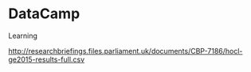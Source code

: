 # DataCamp
Learning 

http://researchbriefings.files.parliament.uk/documents/CBP-7186/hocl-ge2015-results-full.csv
